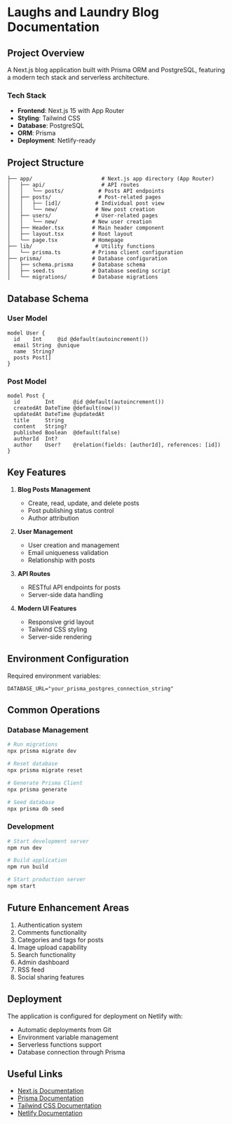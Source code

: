 # Laughs and Laundry Blog Documentation

## Project Overview
A Next.js blog application built with Prisma ORM and PostgreSQL, featuring a modern tech stack and serverless architecture.

### Tech Stack
- **Frontend**: Next.js 15 with App Router
- **Styling**: Tailwind CSS
- **Database**: PostgreSQL
- **ORM**: Prisma
- **Deployment**: Netlify-ready

## Project Structure
```
├── app/                      # Next.js app directory (App Router)
│   ├── api/                  # API routes
│   │   └── posts/           # Posts API endpoints
│   ├── posts/               # Post-related pages
│   │   ├── [id]/           # Individual post view
│   │   └── new/            # New post creation
│   ├── users/              # User-related pages
│   │   └── new/           # New user creation
│   ├── Header.tsx         # Main header component
│   ├── layout.tsx         # Root layout
│   └── page.tsx           # Homepage
├── lib/                    # Utility functions
│   └── prisma.ts          # Prisma client configuration
├── prisma/                # Database configuration
│   ├── schema.prisma      # Database schema
│   ├── seed.ts            # Database seeding script
│   └── migrations/        # Database migrations
```

## Database Schema

### User Model
```prisma
model User {
  id    Int     @id @default(autoincrement())
  email String  @unique
  name  String?
  posts Post[]
}
```

### Post Model
```prisma
model Post {
  id        Int      @id @default(autoincrement())
  createdAt DateTime @default(now())
  updatedAt DateTime @updatedAt
  title     String
  content   String?
  published Boolean  @default(false)
  authorId  Int?
  author    User?    @relation(fields: [authorId], references: [id])
}
```

## Key Features
1. **Blog Posts Management**
   - Create, read, update, and delete posts
   - Post publishing status control
   - Author attribution

2. **User Management**
   - User creation and management
   - Email uniqueness validation
   - Relationship with posts

3. **API Routes**
   - RESTful API endpoints for posts
   - Server-side data handling

4. **Modern UI Features**
   - Responsive grid layout
   - Tailwind CSS styling
   - Server-side rendering

## Environment Configuration
Required environment variables:
```
DATABASE_URL="your_prisma_postgres_connection_string"
```

## Common Operations

### Database Management
```bash
# Run migrations
npx prisma migrate dev

# Reset database
npx prisma migrate reset

# Generate Prisma Client
npx prisma generate

# Seed database
npx prisma db seed
```

### Development
```bash
# Start development server
npm run dev

# Build application
npm run build

# Start production server
npm start
```

## Future Enhancement Areas
1. Authentication system
2. Comments functionality
3. Categories and tags for posts
4. Image upload capability
5. Search functionality
6. Admin dashboard
7. RSS feed
8. Social sharing features

## Deployment
The application is configured for deployment on Netlify with:
- Automatic deployments from Git
- Environment variable management
- Serverless functions support
- Database connection through Prisma

## Useful Links
- [Next.js Documentation](https://nextjs.org/docs)
- [Prisma Documentation](https://www.prisma.io/docs)
- [Tailwind CSS Documentation](https://tailwindcss.com/docs)
- [Netlify Documentation](https://docs.netlify.com)
